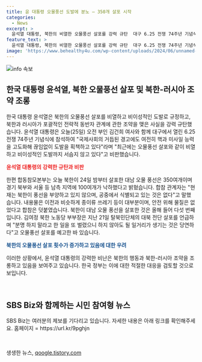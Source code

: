 ```yaml
---
title: 윤 대통령 오물풍선 도발에 분노 – 350개 살포 시작
categories:
  - News
excerpt: >
  윤석열 대통령, 북한의 비열한 오물풍선 살포를 강력 규탄  대구 6.25 전쟁 74주년 기념식 참석, 국제사회 경고에도 북한의 핵과 미사일 도발 비판. 합동참모본부는 북한이 24일 밤부터 살포한 대남 오물 풍선이 350여개로, 경기 북부와 서울 등에 100여개가 낙하했다고 발표. 김여정 북한 노동당 부부장은 올해 다섯 번째 오물풍선 살포로 하지 않아도 될 일거리가 생기는 것은 당연하다고 언급함. SBS Biz의 제보 기다림. 홈페이지 = https://url.kr/9pghjn
feature_text: >
  윤석열 대통령, 북한의 비열한 오물풍선 살포를 강력 규탄  대구 6.25 전쟁 74주년 기념식 참석, 국제사회 경고에도 북한의 핵과 미사일 도발 비판. 합동참모본부는 북한이 24일 밤부터 살포한 대남 오물 풍선이 350여개로, 경기 북부와 서울 등에 100여개가 낙하했다고 발표. 김여정 북한 노동당 부부장은 올해 다섯 번째 오물풍선 살포로 하지 않아도 될 일거리가 생기는 것은 당연하다고 언급함. SBS Biz의 제보 기다림. 홈페이지 = https://url.kr/9pghjn
image: 'https://www.behealthy4u.com/wp-content/uploads/2024/06/unnamed-file.png'
---
```


<p><img src="https://www.behealthy4u.com/wp-content/uploads/2024/06/unnamed-file.png" alt="info 속보" /></p>

<h2 data-ke-size="size26">한국 대통령 윤석열, 북한 오물풍선 살포 및 북한-러시아 조약 조롱</h2>

<p>한국 대통령 윤석열은 북한의 오물풍선 살포를 비열하고 비이성적인 도발로 규정하고, 북한과 러시아가 포괄적인 전략적 동반자 관계에 관한 조약을 맺은 사실을 강력 규탄했습니다. 윤석열 대통령은 오늘(25일) 오전 부인 김건희 여사와 함께 대구에서 열린 6.25 전쟁 74주년 기념식에 참석하여 "국제사회의 거듭된 경고에도 여전히 핵과 미사일 능력을 고도화해 끊임없이 도발을 획책하고 있다"라며 "최근에는 오물풍선 살포와 같이 비열하고 비이성적인 도발까지 서슴지 않고 있다"고 비판했습니다. </p>

<p><b><span style="color: #ee2323;">윤석열 대통령의 강력한 규탄과 비판</span></b></p>

<p>한편 합동참모본부는 오늘 북한이 24일 밤부터 살포한 대남 오물 풍선은 350여개이며 경기 북부와 서울 등 남측 지역에 100여개가 낙하했다고 밝혔습니다. 합참 관계자는 "현재는 북한이 풍선을 부양하고 있지 않으며, 공중에서 식별되고 있는 것은 없다"고 말했습니다. 내용물은 이전과 비슷하게 종이류 쓰레기 등이 대부분이며, 안전 위해 물질은 없었다고 합참은 덧붙였습니다. 북한이 대남 오물 풍선을 살포한 것은 올해 들어 다섯 번째입니다. 김여정 북한 노동당 부부장은 지난 21일 탈북민단체의 대북 전단 살포를 언급하며 "분명 하지 말라고 한 일을 또 벌렸으니 하지 않아도 될 일거리가 생기는 것은 당연하다"고 오물풍선 살포를 예고한 바 있습니다.</p>

<p><b><span style="color: #1a5490;">북한의 오물풍선 살포 횟수가 증가하고 있음에 대한 우려</span></b></p>

<p>이러한 상황에서, 윤석열 대통령의 강력한 비난은 북한의 행동과 북한-러시아 조약을 조롱하고 있음을 보여주고 있습니다. 한국 정부는 이에 대한 적절한 대응을 검토할 것으로 보입니다.</p>

<p data-ke-size="size16">&nbsp;</p>

<h2 data-ke-size="size26">SBS Biz와 함께하는 시민 참여형 뉴스</h2>

<p>SBS Biz는 여러분의 제보를 기다리고 있습니다. 자세한 내용은 아래 링크를 확인해주세요.
홈페이지 = https://url.kr/9pghjn</p>

<p data-ke-size="size16">&nbsp;</p>
생생한 뉴스, <a href="https://qoogle.tistory.com" rel="dofollow">qoogle.tistory.com</a>


